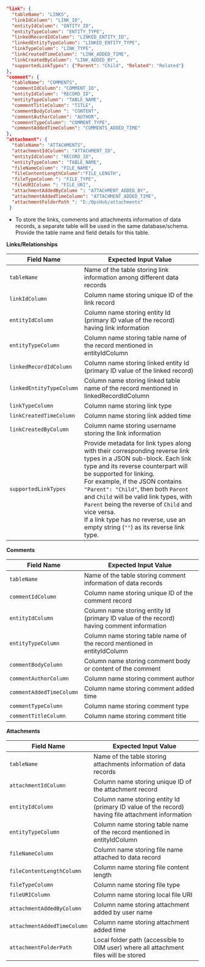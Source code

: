```json
"link": {
  "tableName": "LINKS",
  "linkIdColumn": "LINK_ID",
  "entityIdColumn": "ENTITY_ID",
  "entityTypeColumn": "ENTITY_TYPE",
  "linkedRecordIdColumn": "LINKED_ENTITY_ID",
  "linkedEntityTypeColumn": "LINKED_ENTITY_TYPE",
  "linkTypeColumn": "LINK_TYPE",
  "linkCreatedTimeColumn": "LINK_ADDED_TIME",
  "linkCreatedByColumn": "LINK_ADDED_BY",
  "supportedLinkTypes": {"Parent": "Child", "Related": "Related"}
},
"comment": {
  "tableName": "COMMENTS",
  "commentIdColumn": "COMMENT_ID",
  "entityIdColumn": "RECORD_ID",
  "entityTypeColumn": "TABLE_NAME",
  "commentTitleColumn": "TITLE",
  "commentBodyColumn ": "CONTENT",
  "commentAuthorColumn": "AUTHOR",
  "commentTypeColumn": "COMMENT_TYPE",
  "commentAddedTimeColumn": "COMMENTS_ADDED_TIME"
},
"attachment": {
  "tableName": "ATTACHMENTS",
  "attachmentIdColumn": "ATTACHMENT_ID",
  "entityIdColumn": "RECORD_ID",
  "entityTypeColumn": "TABLE_NAME",
  "fileNameColumn": "FILE_NAME",
  "fileContentLengthColumn":"FILE_LENGTH",
  "fileTypeColumn ": "FILE_TYPE",
  "fileURIColumn ": "FILE_URI",
  "attachmentAddedByColumn ": "ATTACHMENT_ADDED_BY",
  "attachmentAddedTimeColumn": "ATTACHMENT_ADDED_TIME",
  "attachmentFolderPath ": "D:/OpsHub/attachments"
 }
```

* To store the links, comments and attachments information of data records, a separate table will be used in the same database/schema. Provide the table name and field details for this table.

**Links/Relationships**

| **Field Name**           | **Expected Input Value**                                                                                                                                                                                                                                                                                                      |
|--------------------------|--------------------------------------------------------------------------------------------------------------------------------------------------------------------------------------------------------------------------------------------------------------------------------------------------------------------------------|
| `tableName`              | Name of the table storing link information among different data records                                                                                                                                                                                                                                                      |
| `linkIdColumn`           | Column name storing unique ID of the link record                                                                                                                                                                                                                                                                             |
| `entityIdColumn`         | Column name storing entity Id (primary ID value of the record) having link information                                                                                                                                                                                                                                       |
| `entityTypeColumn`       | Column name storing table name of the record mentioned in entityIdColumn                                                                                                                                                                                                                                                     |
| `linkedRecordIdColumn`   | Column name storing linked entity Id (primary ID value of the linked record)                                                                                                                                                                                                                                                 |
| `linkedEntityTypeColumn` | Column name storing linked table name of the record mentioned in linkedRecordIdColumn                                                                                                                                                                                                                                        |
| `linkTypeColumn`         | Column name storing link type                                                                                                                                                                                                                                                                                                |
| `linkCreatedTimeColumn`  | Column name storing link added time                                                                                                                                                                                                                                                                                          |
| `linkCreatedByColumn`    | Column name storing username storing the link information                                                                                                                                                                                                                                                                    |
| `supportedLinkTypes`     | Provide metadata for link types along with their corresponding reverse link types in a JSON sub-block. Each link type and its reverse counterpart will be supported for linking. <br>For example, if the JSON contains `"Parent": "Child"`, then both `Parent` and `Child` will be valid link types, with `Parent` being the reverse of `Child` and vice versa.<br>If a link type has no reverse, use an empty string (`""`) as its reverse link type. |

**Comments**

| **Field Name**          | **Expected Input Value**                                                                                   |
|-------------------------|-------------------------------------------------------------------------------------------------------------|
| `tableName`             | Name of the table storing comment information of data records                                               |
| `commentIdColumn`       | Column name storing unique ID of the comment record                                                         |
| `entityIdColumn`        | Column name storing entity Id (primary ID value of the record) having comment information                   |
| `entityTypeColumn`      | Column name storing table name of the record mentioned in entityIdColumn                                    |
| `commentBodyColumn`     | Column name storing comment body or content of the comment                                                   |
| `commentAuthorColumn`   | Column name storing comment author                                                                          |
| `commentAddedTimeColumn`| Column name storing comment added time                                                                      |
| `commentTypeColumn`     | Column name storing comment type                                                                            |
| `commentTitleColumn`    | Column name storing comment title                                                                           |

**Attachments**

| **Field Name**             | **Expected Input Value**                                                                                      |
|----------------------------|----------------------------------------------------------------------------------------------------------------|
| `tableName`                | Name of the table storing attachments information of data records                                             |
| `attachmentIdColumn`       | Column name storing unique ID of the attachment record                                                        |
| `entityIdColumn`           | Column name storing entity Id (primary ID value of the record) having file attachment information             |
| `entityTypeColumn`         | Column name storing table name of the record mentioned in entityIdColumn                                      |
| `fileNameColumn`           | Column name storing file name attached to data record                                                         |
| `fileContentLengthColumn`  | Column name storing file content length                                                                       |
| `fileTypeColumn`           | Column name storing file type                                                                                 |
| `fileURIColumn`            | Column name storing local file URI                                                                            |
| `attachmentAddedByColumn`  | Column name storing attachment added by user name                                                             |
| `attachmentAddedTimeColumn`| Column name storing attachment added time                                                                     |
| `attachmentFolderPath`     | Local folder path (accessible to OIM user) where all attachment files will be stored                          |




